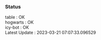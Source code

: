 ### Status


table : OK  
hogwarts : OK  
icy-bot : OK  
Latest Update : 2023-03-21 07:07:33.096529
